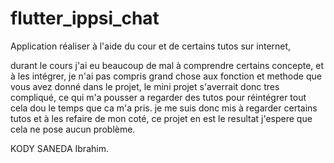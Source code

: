 # flutter_ippsi_chat

Application réaliser à l'aide du cour et de certains tutos sur internet,

durant le cours j'ai eu beaucoup de mal à comprendre certains concepte, et à les intégrer,
je n'ai pas compris grand chose aux fonction et methode que vous avez donné dans le projet,
le mini projet s'averrait donc tres compliqué, ce qui m'a pousser a regarder des tutos pour réintégrer tout cela dou le temps que ca m'a pris.
je me suis donc mis à regarder certains tutos  et à les refaire de mon coté,
ce projet en est le resultat j'espere que cela ne  pose aucun problème.


KODY SANEDA Ibrahim.